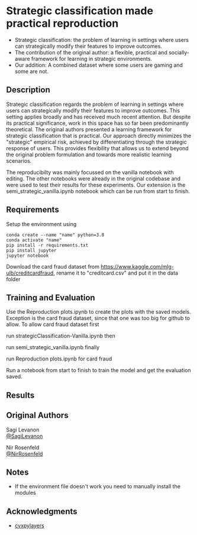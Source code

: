 # Strategic classification made practical reproduction

* Strategic classification:  the problem of learning in settings where users can strategically modify their features to improve outcomes.
* The contribution of the original author: a flexible, practical and socially-aware framework for learning in strategic environments.
* Our addition: A combined dataset where some users are gaming and some are not.

## Description

Strategic classification regards the problem of learning in settings where users can strategically modify their features to improve outcomes. This setting applies broadly and has received much recent attention. But despite its practical significance, work in this space has so far been predominantly theoretical. The original authors presented a learning framework for strategic classification that is practical. Our approach directly minimizes the "strategic" empirical risk, achieved by differentiating through the strategic response of users. This provides flexibility that allows us to extend beyond the original problem formulation and towards more realistic learning scenarios.

The reproducibilty was mainly focussed on the vanilla notebook with editing. The other notebooks were already in the original codebase and were used to test their results for these experiments. Our extension is the semi_strategic_vanilla.ipynb notebook which can be run from start to finish. 

## Requirements
Setup the environment using 
```setup
conda create --name "name" python=3.8
conda activate "name"
pip install -r requirements.txt
pip install jupyter
jupyter notebook
```
Download the card fraud dataset from https://www.kaggle.com/mlg-ulb/creditcardfraud, rename it to "creditcard.csv" and put it in the data folder

## Training and Evaluation
Use the Reproduction plots.ipynb to create the plots with the saved models. Exception is the card fraud dataset, since that one was too big for github to allow. To allow card fraud dataset first

run strategicClassification-Vanilla.ipynb then 

run semi_strategic_vanilla.ipynb finally

run Reproduction plots.ipynb for card fraud

Run a notebook from start to finish to train the model and get the evaluation saved.

## Results

## Original Authors
Sagi Levanon  
[@SagiLevanon](sagilevanon@campus.technion.ac.il)

Nir Rosenfeld  
[@NirRosenfeld](nirr@cs.technion.ac.il)

## Notes

* If the environment file doesn't work you need to manually install the modules

## Acknowledgments

* [cvxpylayers](https://github.com/cvxgrp/cvxpylayers)
